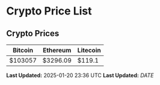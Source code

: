 # Crypto Price List

## Crypto Prices
| Bitcoin | Ethereum | Litecoin |
| ------- | -------- | -------- |
| $103057 | $3296.09 | $119.1 |
**Last Updated:** 2025-01-20 23:36 UTC
**Last Updated:** $DATE$
